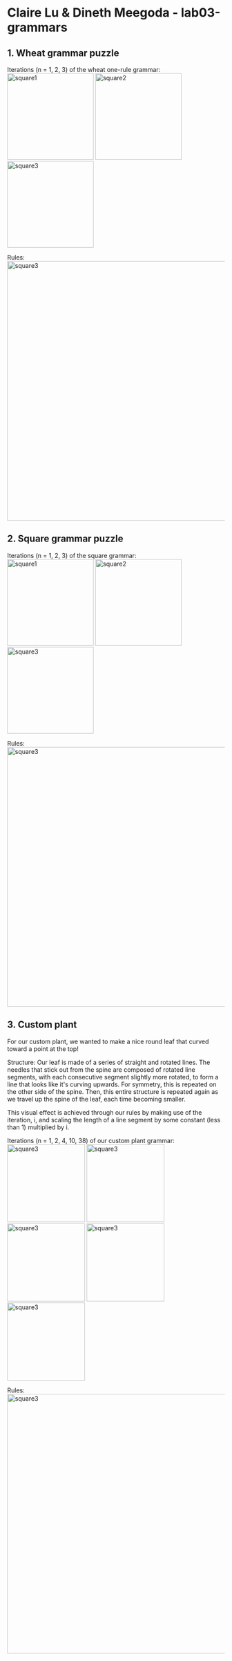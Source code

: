 # Claire Lu & Dineth Meegoda - lab03-grammars

## 1. Wheat grammar puzzle
Iterations (n = 1, 2, 3) of the wheat one-rule grammar:\
<img width="200" alt="square1" src="https://github.com/ClaireL21/lab03-grammars/assets/102630261/bc486538-383f-44c5-b5c3-cecd33b9af3d">
<img width="200" alt="square2" src="https://github.com/ClaireL21/lab03-grammars/assets/102630261/1dd33b9a-f47c-431c-a9fb-ac8a70186edd">
<img width="200" alt="square3" src="https://github.com/ClaireL21/lab03-grammars/assets/102630261/11b4daaa-1b05-4f41-9c90-c9d5ff1021c6">

Rules:\
<img width="600" alt="square3" src="https://github.com/ClaireL21/lab03-grammars/assets/102630261/064bb722-0af0-4d14-8806-cd225baeea70">

## 2. Square grammar puzzle
Iterations (n = 1, 2, 3) of the square grammar:\
<img width="200" alt="square1" src="https://github.com/ClaireL21/lab03-grammars/assets/102630261/f2e93379-6fa8-4a91-ada2-d7f72b1363b1">
<img width="200" alt="square2" src="https://github.com/ClaireL21/lab03-grammars/assets/102630261/543fef50-dcce-48bc-b6b4-71229dbb49f9">
<img width="200" alt="square3" src="https://github.com/ClaireL21/lab03-grammars/assets/102630261/0d1b1d17-2bde-42a8-ab8d-70b4e1623580">

Rules:\
<img width="600" alt="square3" src="https://github.com/ClaireL21/lab03-grammars/assets/102630261/f52ba6f8-d85c-4033-b78f-000f13ded734">


## 3. Custom plant
For our custom plant, we wanted to make a nice round leaf that curved toward a point at the top!

Structure:
Our leaf is made of a series of straight and rotated lines. The needles that stick out from the spine are composed of rotated line segments, with each consecutive segment slightly more rotated, to form a line that looks like it's curving upwards. For symmetry, this is repeated on the other side of the spine. Then, this entire structure is repeated again as we travel up the spine of the leaf, each time becoming smaller.

This visual effect is achieved through our rules by making use of the iteration, i, and scaling the length of a line segment by some constant (less than 1) multiplied by i.

Iterations (n = 1, 2, 4, 10, 38) of our custom plant grammar:\
<img width="180" alt="square3" src="https://github.com/ClaireL21/lab03-grammars/assets/102630261/3a99f056-7855-4a35-851a-92abf130d499">
<img width="180" alt="square3" src="https://github.com/ClaireL21/lab03-grammars/assets/102630261/6806cb7a-c224-4ef3-bb72-35617f42de66">
<img width="180" alt="square3" src="https://github.com/ClaireL21/lab03-grammars/assets/102630261/ffb2d6ee-108c-4967-936d-1cea0dfa3842">
<img width="180" alt="square3" src="https://github.com/ClaireL21/lab03-grammars/assets/102630261/7c5f2301-1ad9-47b5-90d5-0c77e818848a">
<img width="180" alt="square3" src="https://github.com/ClaireL21/lab03-grammars/assets/102630261/a1ba6103-bd28-4027-82d7-508611366717">

Rules:\
<img width="600" alt="square3" src="https://github.com/ClaireL21/lab03-grammars/assets/102630261/846d0e29-76fb-4abf-b66a-90484d781865">
